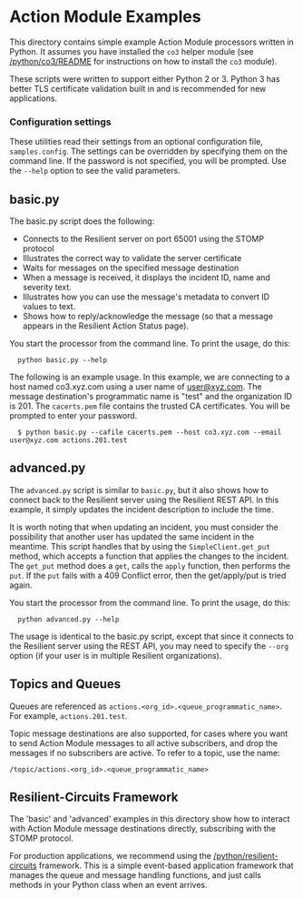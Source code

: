 # Action Module Examples

This directory contains simple example Action Module processors written in
Python.  It assumes you have installed the `co3` helper module (see
[/python/co3/README](../../co3/README) for instructions on how to install
the `co3` module).

These scripts were written to support either Python 2 or 3.
Python 3 has better TLS certificate validation built in and is recommended
for new applications.

### Configuration settings

These utilities read their settings from an optional configuration file,
`samples.config`.  The settings can be overridden by specifying them on the
command line.  If the password is not specified, you will be prompted.
Use the `--help` option to see the valid parameters.

## basic.py

The basic.py script does the following:

  * Connects to the Resilient server on port 65001 using the STOMP protocol
  * Illustrates the correct way to validate the server certificate
  * Waits for messages on the specified message destination
  * When a message is received, it displays the incident ID, name and severity text.
  * Illustrates how you can use the message's metadata to convert ID values to text.
  * Shows how to reply/acknowledge the message (so that a message appears in the
    Resilient Action Status page).

You start the processor from the command line.  To print the usage, do this:

```
  python basic.py --help
```

The following is an example usage.  In this example, we are connecting to a host
named co3.xyz.com using a user name of user@xyz.com.  The message destination's
programmatic name is "test" and the organization ID is 201.  The `cacerts.pem`
file contains the trusted CA certificates.  You will be prompted to enter your
password.

```
  $ python basic.py --cafile cacerts.pem --host co3.xyz.com --email user@xyz.com actions.201.test
```

## advanced.py

The `advanced.py` script is similar to `basic.py`, but it also shows how to
connect back to the Resilient server using the Resilient REST API.
In this example, it simply updates the incident description to include the time.

It is worth noting that when updating an incident, you must consider the
possibility that another user has updated the same incident in the meantime.
This script handles that by using the `SimpleClient.get_put` method, which
accepts a function that applies the changes to the incident.  The `get_put`
method does a `get`, calls the `apply` function, then performs the `put`.
If the `put` fails with a 409 Conflict error, then the get/apply/put is tried
again.

You start the processor from the command line.  To print the usage, do this:

```
  python advanced.py --help
```

The usage is identical to the basic.py script, except that since it connects to
the Resilient server using the REST API, you may need to specify the `--org`
option (if your user is in multiple Resilient organizations).


## Topics and Queues

Queues are referenced as `actions.<org_id>.<queue_programmatic_name>`.
For example, `actions.201.test`.

Topic message destinations are also supported, for cases where you want to
send Action Module messages to all active subscribers, and drop the messages
if no subscribers are active.  To refer to a topic, use the name:

    /topic/actions.<org_id>.<queue_programmatic_name>


## Resilient-Circuits Framework

The 'basic' and 'advanced' examples in this directory show how to interact with
Action Module message destinations directly, subscribing with the STOMP
protocol.

For production applications, we recommend using the [/python/resilient-circuits](../../resilient-circuits/)
framework.  This is a simple event-based application framework that manages
the queue and message handling functions, and just calls methods in your
Python class when an event arrives.

